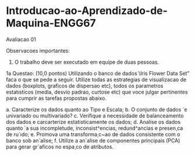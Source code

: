 # Introducao-ao-Aprendizado-de-Maquina-ENGG67

Avaliacao 01

Observacoes importantes:

1. O trabalho deve ser executado em equipe de duas pessoas.


1a Questao: (10,0 pontos) Utilizando o banco de dados \Iris Flower Data Set" faca o que se pede a
seguir. Utilize todas as estrategias de visualizacao de dados (boxplots, graficos de dispersao
etc), todos os parametros estatısticos (media, desvio padrao, curtose etc) que voce julgar
pertinentes para cumprir as tarefas propostas abaixo.



a. Caracterize os dados quanto ao Tipo e Escala;
b. O conjunto de dados ´e univariado ou multivariado?
c. Verifique a necessidade de balanceamento dos dados e carcarterize estatisticamente os
dados;
d. Analise os dados quanto `a sua incompletude, inconsist^encias, redund^ancias e presen¸ca
de ru´ıdo;
e. Promova uma transforma¸c~ao de dados consistente com o banco sob an´alise;
f. Utilize a an´alise de componentes principais (PCA) para gerar gr´aficos no espa¸co de
atributos.
